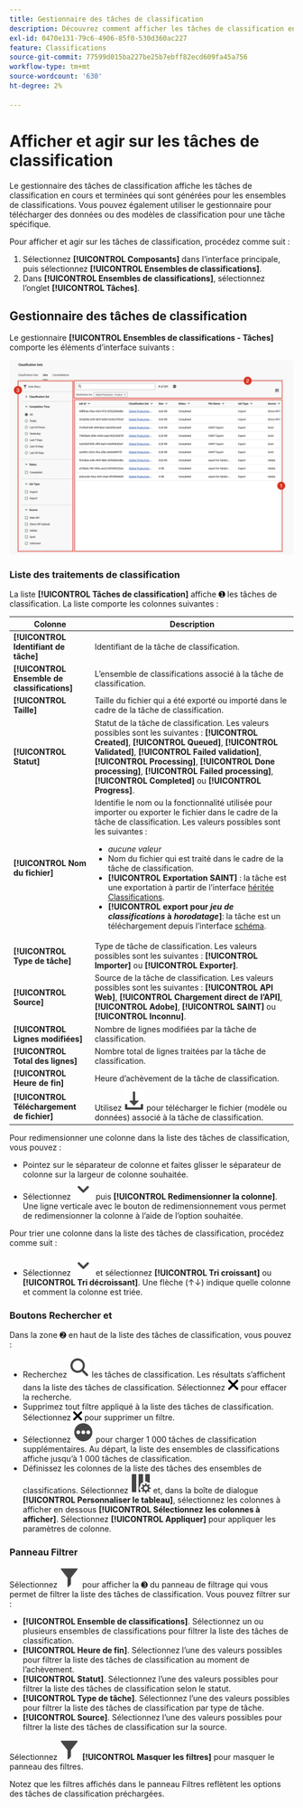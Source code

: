 ```yaml
---
title: Gestionnaire des tâches de classification
description: Découvrez comment afficher les tâches de classification en cours et terminées, générées à partir d’ensembles de classifications.
exl-id: 0470e131-79c6-4906-85f0-530d360ac227
feature: Classifications
source-git-commit: 77599d015ba227be25b7ebff82ecd609fa45a756
workflow-type: tm+mt
source-wordcount: '630'
ht-degree: 2%

---
```


# Afficher et agir sur les tâches de classification

Le gestionnaire des tâches de classification affiche les tâches de classification en cours et terminées qui sont générées pour les ensembles de classifications. Vous pouvez également utiliser le gestionnaire pour télécharger des données ou des modèles de classification pour une tâche spécifique.

Pour afficher et agir sur les tâches de classification, procédez comme suit :

1. Sélectionnez **[!UICONTROL Composants]** dans l’interface principale, puis sélectionnez **[!UICONTROL Ensembles de classifications]**.
1. Dans **[!UICONTROL Ensembles de classifications]**, sélectionnez l’onglet **[!UICONTROL Tâches]**.

## Gestionnaire des tâches de classification

Le gestionnaire **[!UICONTROL Ensembles de classifications - Tâches]** comporte les éléments d’interface suivants :

![Ensembles de classifications - Gestionnaire de tâches](manage/assets/classifications-sets-jobs.png)



### Liste des traitements de classification

La liste **[!UICONTROL Tâches de classification]** affiche ➊ les tâches de classification. La liste comporte les colonnes suivantes :

| Colonne | Description |
|---|---|
| **[!UICONTROL Identifiant de tâche]** | Identifiant de la tâche de classification. |
| **[!UICONTROL Ensemble de classifications]** | L’ensemble de classifications associé à la tâche de classification. |
| **[!UICONTROL Taille]** | Taille du fichier qui a été exporté ou importé dans le cadre de la tâche de classification. |
| **[!UICONTROL Statut]** | Statut de la tâche de classification. Les valeurs possibles sont les suivantes : **[!UICONTROL Created]**, **[!UICONTROL Queued]**, **[!UICONTROL Validated]**, **[!UICONTROL Failed validation]**, **[!UICONTROL Processing]**, **[!UICONTROL Done processing]**, **[!UICONTROL Failed processing]**, **[!UICONTROL Completed]** ou **[!UICONTROL Progress]**. |
| **[!UICONTROL Nom du fichier]** | Identifie le nom ou la fonctionnalité utilisée pour importer ou exporter le fichier dans le cadre de la tâche de classification. Les valeurs possibles sont les suivantes : <ul><li>*aucune valeur*</li><li>Nom du fichier qui est traité dans le cadre de la tâche de classification.</li><li>**[!UICONTROL Exportation SAINT]** : la tâche est une exportation à partir de l’interface [héritée Classifications](/help/components/classifications/importer/c-working-with-saint.md).</li><li>**[!UICONTROL export pour _jeu de classifications_ à _horodatage_]**: la tâche est un téléchargement depuis l’interface [schéma](manage/schema.md#download).</li></ul> |
| **[!UICONTROL Type de tâche]** | Type de tâche de classification. Les valeurs possibles sont les suivantes : **[!UICONTROL Importer]** ou **[!UICONTROL Exporter]**. |
| **[!UICONTROL Source]** | Source de la tâche de classification. Les valeurs possibles sont les suivantes : **[!UICONTROL API Web]**, **[!UICONTROL Chargement direct de l’API]**, **[!UICONTROL Adobe]**, **[!UICONTROL SAINT]** ou **[!UICONTROL Inconnu]**. |
| **[!UICONTROL Lignes modifiées]** | Nombre de lignes modifiées par la tâche de classification. |
| **[!UICONTROL Total des lignes]** | Nombre total de lignes traitées par la tâche de classification. |
| **[!UICONTROL Heure de fin]** | Heure d’achèvement de la tâche de classification. |
| **[!UICONTROL Téléchargement de fichier]** | Utilisez ![Télécharger](/help/assets/icons/Download.svg) pour télécharger le fichier (modèle ou données) associé à la tâche de classification. |

Pour redimensionner une colonne dans la liste des tâches de classification, vous pouvez :

* Pointez sur le séparateur de colonne et faites glisser le séparateur de colonne sur la largeur de colonne souhaitée.
* Sélectionnez ![ChevronDown](/help/assets/icons/ChevronDown.svg) puis **[!UICONTROL Redimensionner la colonne]**. Une ligne verticale avec le bouton de redimensionnement vous permet de redimensionner la colonne à l’aide de l’option souhaitée.

Pour trier une colonne dans la liste des tâches de classification, procédez comme suit :

* Sélectionnez ![ChevronDown](/help/assets/icons/ChevronDown.svg) et sélectionnez **[!UICONTROL Tri croissant]** ou **[!UICONTROL Tri décroissant]**. Une flèche (↑↓) indique quelle colonne et comment la colonne est triée.


### Boutons Rechercher et

Dans la zone ➋ en haut de la liste des tâches de classification, vous pouvez :

* Recherchez ![Rechercher](/help/assets/icons/Search.svg) les tâches de classification. Les résultats s’affichent dans la liste des tâches de classification. Sélectionnez ![CrossSize200](/help/assets/icons/CrossSize200.svg) pour effacer la recherche.
* Supprimez tout filtre appliqué à la liste des tâches de classification. Sélectionnez ![CrossSize100](/help/assets/icons/CrossSize100.svg) pour supprimer un filtre.
* Sélectionnez ![MoreCircle](/help/assets/icons/MoreCircle.svg) pour charger 1 000 tâches de classification supplémentaires. Au départ, la liste des ensembles de classifications affiche jusqu’à 1 000 tâches de classification.
* Définissez les colonnes de la liste des tâches des ensembles de classifications. Sélectionnez ![ColumnSetting](/help/assets/icons/ColumnSetting.svg) et, dans la boîte de dialogue **[!UICONTROL Personnaliser le tableau]**, sélectionnez les colonnes à afficher en dessous **[!UICONTROL Sélectionnez les colonnes à afficher]**. Sélectionnez **[!UICONTROL Appliquer]** pour appliquer les paramètres de colonne.



### Panneau Filtrer

Sélectionnez ![Filtrer](/help/assets/icons/Filter.svg) pour afficher la ➌ du panneau de filtrage qui vous permet de filtrer la liste des tâches de classification. Vous pouvez filtrer sur :

* **[!UICONTROL Ensemble de classifications]**. Sélectionnez un ou plusieurs ensembles de classifications pour filtrer la liste des tâches de classification.
* **[!UICONTROL Heure de fin]**. Sélectionnez l’une des valeurs possibles pour filtrer la liste des tâches de classification au moment de l’achèvement.
* **[!UICONTROL Statut]**. Sélectionnez l’une des valeurs possibles pour filtrer la liste des tâches de classification selon le statut.
* **[!UICONTROL Type de tâche]**. Sélectionnez l’une des valeurs possibles pour filtrer la liste des tâches de classification par type de tâche.
* **[!UICONTROL Source]**. Sélectionnez l’une des valeurs possibles pour filtrer la liste des tâches de classification sur la source.


Sélectionnez ![Filtrer](/help/assets/icons/Filter.svg) **[!UICONTROL Masquer les filtres]** pour masquer le panneau des filtres.

Notez que les filtres affichés dans le panneau Filtres reflètent les options des tâches de classification préchargées.


<!--

**[!UICONTROL Components]** > **[!UICONTROL Classification sets]** > **[!UICONTROL Jobs]**

You cannot create jobs from this interface. Create jobs by uploading data to a classification set (either manually or through a configured external location), requesting a download file, or requesting a template file.

## Filter classification sets

The left side of the Classification set job manager provides filter settings to locate the desired job. Clicking the filter icon toggles the filter settings visibility. You can filter Classification sets by **[!UICONTROL Classification set]**, **[!UICONTROL Completion time]**, **[!UICONTROL Status]**, **[!UICONTROL Job Type]**, or **[!UICONTROL Source]**.

![Classification set job filters](../assets/classification-set-job-filters.png)

Additional filter options are available above the Classification set job manager columns:

* **[!UICONTROL Search by title]**: Search for jobs by filename.
* **[!UICONTROL Load more]**: The Classification set job manager initially displays up to 1000 jobs. If more jobs exist, click this button to load 1000 more jobs.
* **Show/Hide columns**: Toggle visibility for any column besides [!UICONTROL Filename] and [!UICONTROL Completion time].

## Classification set job manager columns

The following columns are available in the Classification set job manager:

* **[!UICONTROL Filename]**: The name of the upload or download file.
* **[!UICONTROL Classification set]**: The name of the Classification set that the file applies to. You can click the Classification set name to reach the Classification set's [Settings](manage/settings.md).
* **[!UICONTROL Size]**: The size of the file.
* **[!UICONTROL Status]**: The status of the job processing the file.
  * **[!UICONTROL Created]**: The job was submitted.
  * **[!UICONTROL Queued]**: The file is ready to be processed, and is waiting for a classification server to process the file.
  * **[!UICONTROL Validated]**: The file is valid and is waiting to be processed.
  * **[!UICONTROL Failed validation]**: The file is formatted incorrectly or otherwise invalid. The file does not go through processing.
  * **[!UICONTROL Processing]**: The file is actively being processed by Adobe.
  * **[!UICONTROL Failed processing]**: The file failed processing.
  * **[!UICONTROL Complete]**: Processing is complete. Classification data is visible in reporting.
  * **[!UICONTROL Failed]**: Generic failure not related to validation or processing.
* **[!UICONTROL Job type]**: The type of job.
* **[!UICONTROL Source]**: The job source.
* **[!UICONTROL File download]**: Only applies to download jobs, such as downloading classification data or downloading templates. When a download is ready, this column provides a download link.
* **[!UICONTROL Modified lines]**: The number of modified lines.
* **[!UICONTROL Completed lines]**: The number of completed lines.
* **[!UICONTROL Completion time]**: The date and time that the job completed (or failed).
-->